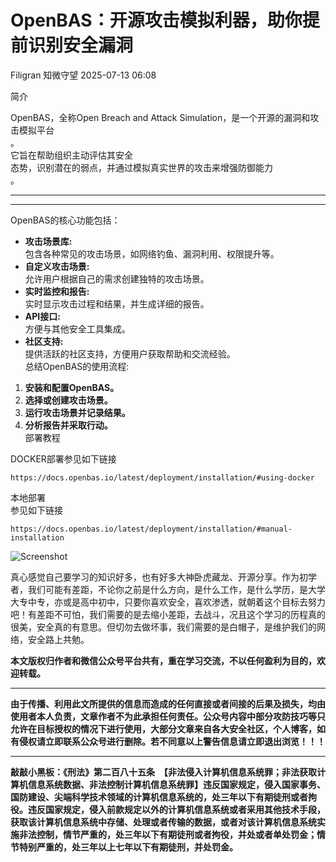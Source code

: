 #  OpenBAS：开源攻击模拟利器，助你提前识别安全漏洞  
Filigran  知微守望   2025-07-13 06:08  
  
简介  
  
OpenBAS，全称Open Breach and Attack Simulation，是一个开源的漏洞和攻击模拟平台  
。  
它旨在帮助组织主动评估其安全  
态势，识别潜在的弱点，并通过模拟真实世界的攻击来增强防御能力  
。  
****  
  
****  
OpenBAS的核心功能包括：  
- **攻击场景库:**  
包含各种常见的攻击场景，如网络钓鱼、漏洞利用、权限提升等。  
- **自定义攻击场景:**  
允许用户根据自己的需求创建独特的攻击场景。  
- **实时监控和报告:**  
实时显示攻击过程和结果，并生成详细的报告。  
- **API接口:**  
方便与其他安全工具集成。  
- **社区支持:**  
提供活跃的社区支持，方便用户获取帮助和交流经验。  
总结OpenBAS的使用流程:  
1. **安装和配置OpenBAS。**  
1. **选择或创建攻击场景。**  
1. **运行攻击场景并记录结果。**  
1. **分析报告并采取行动。**  
部署教程  
  
DOCKER部署参见如下链接  
```
https://docs.openbas.io/latest/deployment/installation/#using-docker
```  
  
本地部署  
参见如下链接  
```
https://docs.openbas.io/latest/deployment/installation/#manual-installation
```  
  
![Screenshot](https://mmbiz.qpic.cn/mmbiz_png/n2rSqJSRAVzVmP8HLd7yD148EYYcJLjJ9mZtkCdz5McjSQ4qGdgP5PY0qNg1N4zyaQJLaHDLjYzLbSBacTzZSw/640?wx_fmt=png&from=appmsg "")  
  
真心感觉自己要学习的知识好多，也有好多大神卧虎藏龙、开源分享。作为初学者，我们可能有差距，不论你之前是什么方向，是什么工作，是什么学历，是大学大专中专，亦或是高中初中，只要你喜欢安全，喜欢渗透，就朝着这个目标去努力吧！有差距不可怕，我们需要的是去缩小差距，去战斗，况且这个学习的历程真的很美，安全真的有意思。但切勿去做坏事，我们需要的是白帽子，是维护我们的网络，安全路上共勉。  
  
  
**本文版权归作者和微信公众号平台共有，重在学习交流，不以任何盈利为目的，欢迎转载。**  
  
****  
**由于传播、利用此文所提供的信息而造成的任何直接或者间接的后果及损失，均由使用者本人负责，文章作者不为此承担任何责任。公众号内容中部分攻防技巧等只允许在目标授权的情况下进行使用，大部分文章来自各大安全社区，个人博客，如有侵权请立即联系公众号进行删除。若不同意以上警告信息请立即退出浏览！！！**  
  
****  
**敲敲小黑板：《刑法》第二百八十五条　【非法侵入计算机信息系统罪；非法获取计算机信息系统数据、非法控制计算机信息系统罪】违反国家规定，侵入国家事务、国防建设、尖端科学技术领域的计算机信息系统的，处三年以下有期徒刑或者拘役。违反国家规定，侵入前款规定以外的计算机信息系统或者采用其他技术手段，获取该计算机信息系统中存储、处理或者传输的数据，或者对该计算机信息系统实施非法控制，情节严重的，处三年以下有期徒刑或者拘役，并处或者单处罚金；情节特别严重的，处三年以上七年以下有期徒刑，并处罚金。**  
  
